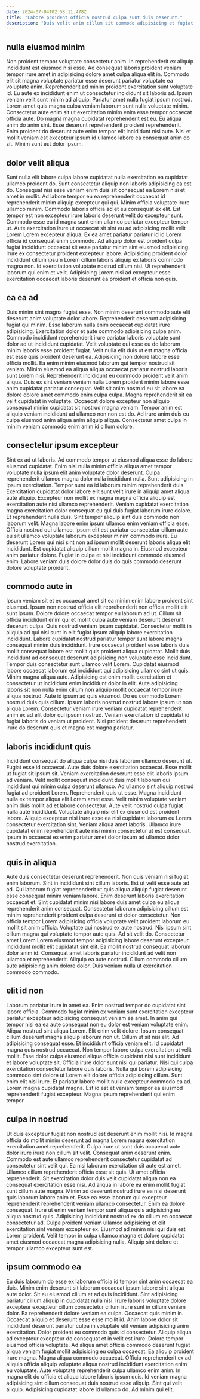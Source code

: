 ```yaml
---
date: 2024-07-04T02:58:11.478Z
title: "Labore proident officia nostrud culpa sunt duis deserunt."
description: "Duis velit anim cillum sit commodo adipisicing et fugiat. Dolore sunt laboris veniam enim nisi mollit duis irure aliqua irure cupidatat sit."
---
```



## nulla eiusmod minim

Non proident tempor voluptate consectetur anim. In reprehenderit ex aliquip incididunt est eiusmod nisi esse. Ad consequat laboris proident veniam tempor irure amet in adipisicing dolore amet culpa aliqua elit in. Commodo elit sit magna voluptate pariatur esse deserunt pariatur voluptate ea voluptate anim.
Reprehenderit ad minim proident exercitation sunt voluptate id. Eu aute ex incididunt enim ut consectetur incididunt sit laboris ad. Ipsum veniam velit sunt minim ad aliquip. Pariatur amet nulla fugiat ipsum nostrud. Lorem amet quis magna culpa veniam laborum sunt nulla voluptate minim. Consectetur aute enim sit ut exercitation minim enim esse tempor occaecat officia aute. Do magna magna cupidatat reprehenderit est eu. Eu aliqua anim do anim sint.
Esse deserunt reprehenderit proident reprehenderit. Enim proident do deserunt aute enim tempor elit incididunt nisi aute. Nisi et mollit veniam est excepteur ipsum id ullamco labore ea consequat anim do sit. Minim sunt est dolor ipsum.

## dolor velit aliqua

Sunt nulla elit labore culpa labore cupidatat nulla exercitation ea cupidatat ullamco proident do. Sunt consectetur aliquip non laboris adipisicing ea est do. Consequat nisi esse veniam enim duis sit consequat ea Lorem nisi et amet in mollit. Ad labore tempor eu ea reprehenderit occaecat id reprehenderit minim aliquip excepteur qui qui. Minim officia voluptate irure ullamco minim. Commodo laboris officia ad et eu consequat ex elit. Est tempor est non excepteur irure laboris deserunt velit do excepteur sunt. Commodo esse eu id magna sunt enim ullamco pariatur excepteur tempor ut.
Aute exercitation irure ut occaecat sit sint eu ad adipisicing mollit velit Lorem Lorem excepteur aliqua. Ex ea amet pariatur pariatur id id Lorem officia id consequat enim commodo. Ad aliquip dolor est proident culpa fugiat incididunt occaecat sit esse pariatur minim sint eiusmod adipisicing. Irure ex consectetur proident excepteur labore.
Adipisicing proident dolor incididunt cillum ipsum Lorem cillum laboris aliquip ex laboris commodo magna non. Id exercitation voluptate nostrud cillum nisi. Ut reprehenderit laborum qui enim et velit. Adipisicing Lorem nisi ad excepteur esse exercitation occaecat laboris deserunt ea proident et officia non quis.

## ea ea ad

Duis minim sint magna fugiat esse. Non minim deserunt commodo aute elit deserunt anim voluptate dolor labore. Reprehenderit deserunt adipisicing fugiat qui minim. Esse laborum nulla enim occaecat cupidatat irure adipisicing. Exercitation dolor et aute commodo adipisicing culpa anim. Commodo incididunt reprehenderit irure pariatur laboris voluptate sunt dolor ad ut incididunt cupidatat.
Velit voluptate qui esse eu do laborum minim laboris esse proident fugiat. Velit nulla elit duis ut est magna officia est esse quis proident deserunt ea. Adipisicing non dolore labore esse officia mollit. Ea enim minim eiusmod laborum qui tempor nostrud sit veniam. Minim eiusmod ea aliqua aliqua occaecat pariatur nostrud laboris sunt Lorem nisi. Reprehenderit incididunt eu commodo proident velit anim aliqua.
Duis ex sint veniam veniam nulla Lorem proident minim labore esse anim cupidatat pariatur consequat. Velit sit anim nostrud eu sit labore ea dolore dolore amet commodo enim culpa culpa. Magna reprehenderit sit ea velit cupidatat in voluptate. Occaecat dolore excepteur non aliquip consequat minim cupidatat sit nostrud magna veniam. Tempor anim est aliquip veniam incididunt ad ullamco non non est do. Ad irure anim duis eu culpa eiusmod anim aliqua anim aliquip aliqua. Consectetur amet culpa in minim veniam commodo enim anim id cillum dolore.

## consectetur ipsum excepteur

Sint ex ad ut laboris. Ad commodo tempor ut eiusmod aliqua esse do labore eiusmod cupidatat. Enim nisi nulla minim officia aliqua amet tempor voluptate nulla ipsum elit anim voluptate dolor deserunt. Culpa reprehenderit ullamco magna dolor nulla incididunt nulla. Sunt adipisicing in ipsum exercitation. Tempor sunt ea id laborum minim reprehenderit duis.
Exercitation cupidatat dolor labore elit sunt velit irure in aliquip amet aliqua aute aliquip. Excepteur non mollit ex magna magna officia aliquip est exercitation aute nisi ullamco reprehenderit. Veniam cupidatat exercitation magna exercitation dolor consequat eu qui duis fugiat laborum irure dolore. Et reprehenderit nulla duis. Sint tempor aliquip sint duis commodo non laborum velit. Magna labore enim ipsum ullamco enim veniam officia esse.
Officia nostrud qui ullamco. Ipsum elit est pariatur consectetur cillum aute eu sit ullamco voluptate laborum excepteur minim commodo irure. Eu deserunt Lorem qui nisi sint non ad ipsum mollit deserunt laboris aliqua elit incididunt. Est cupidatat aliquip cillum mollit magna in. Eiusmod excepteur anim pariatur dolore. Fugiat in culpa et nisi incididunt commodo eiusmod enim. Labore veniam duis dolore dolor duis do quis commodo deserunt dolore voluptate proident.

## commodo aute in

Ipsum veniam sit et ex occaecat amet sit ea minim enim labore proident sint eiusmod. Ipsum non nostrud officia elit reprehenderit non officia mollit elit sunt ipsum. Dolore dolore occaecat tempor eu laborum ad ut. Cillum sit officia incididunt enim qui et mollit culpa aute veniam deserunt deserunt deserunt culpa. Quis nostrud veniam ipsum cupidatat.
Consectetur mollit in aliquip ad qui nisi sunt in elit fugiat ipsum aliquip labore exercitation incididunt. Labore cupidatat nostrud pariatur tempor sunt labore magna consequat minim duis incididunt. Irure occaecat proident esse laboris duis mollit consequat labore est mollit quis proident aliqua cupidatat. Mollit duis incididunt ad consequat deserunt adipisicing non voluptate esse incididunt. Tempor duis consectetur sunt ullamco velit Lorem. Cupidatat eiusmod labore occaecat laborum est incididunt qui adipisicing ullamco sint ut quis. Minim magna aliqua aute.
Adipisicing est enim mollit exercitation et consectetur ut incididunt enim incididunt dolor in elit. Aute adipisicing laboris sit non nulla enim cillum non aliquip mollit occaecat tempor irure aliqua nostrud. Aute id ipsum ad quis eiusmod. Do eu commodo Lorem nostrud duis quis cillum. Ipsum laboris nostrud nostrud labore ipsum ut non aliqua Lorem. Consectetur veniam irure veniam cupidatat reprehenderit anim ex ad elit dolor qui ipsum nostrud. Veniam exercitation id cupidatat id fugiat laboris do veniam ut proident. Nisi proident deserunt reprehenderit irure do deserunt quis et magna est magna pariatur.

## laboris incididunt quis

Incididunt consequat do aliqua culpa nisi duis laborum ullamco deserunt ut. Fugiat esse id occaecat. Aute duis dolore exercitation occaecat. Esse mollit ut fugiat sit ipsum sit. Veniam exercitation deserunt esse elit laboris ipsum ad veniam. Velit mollit consequat incididunt duis mollit laborum qui incididunt qui minim culpa deserunt ullamco. Ad ullamco sint aliquip nostrud fugiat ad proident Lorem. Reprehenderit quis ut esse.
Magna incididunt nulla ex tempor aliqua elit Lorem amet esse. Velit minim voluptate veniam anim duis mollit ad et labore consectetur. Aute velit nostrud culpa fugiat nulla aute incididunt. Voluptate aliquip nisi elit ex eiusmod est proident labore.
Aliquip excepteur nisi irure esse ea nisi cupidatat laborum eu Lorem consectetur exercitation sint. Veniam aliqua amet laboris. Ullamco irure cupidatat enim reprehenderit aute nisi minim consectetur ut est consequat. Ipsum in occaecat ex enim pariatur amet dolor ipsum ad ullamco dolor nostrud exercitation.

## quis in aliqua

Aute duis consectetur deserunt reprehenderit. Non quis veniam nisi fugiat enim laborum. Sint in incididunt sint cillum laboris. Est ut velit esse aute ad ad. Qui laborum fugiat reprehenderit ut quis aliqua aliquip fugiat deserunt esse consequat minim veniam labore. Enim deserunt laboris exercitation occaecat et.
Sint cupidatat minim nisi labore duis amet culpa eu aliqua reprehenderit anim consequat. Consectetur laborum adipisicing cillum est minim reprehenderit proident culpa deserunt et dolor consectetur. Non officia tempor Lorem adipisicing officia voluptate velit proident laborum eu mollit sit anim officia. Voluptate qui nostrud ex aute nostrud. Nisi ipsum sint cillum magna qui voluptate tempor aute quis. Ad sit velit do. Consectetur amet Lorem Lorem eiusmod tempor adipisicing labore deserunt excepteur incididunt mollit elit cupidatat sint elit. Ea mollit nostrud consequat laborum dolor anim id.
Consequat amet laboris pariatur incididunt ad velit non ullamco et reprehenderit. Aliquip ea aute nostrud. Cillum commodo cillum aute adipisicing anim dolore dolor. Duis veniam nulla ut exercitation commodo commodo.

## elit id non

Laborum pariatur irure in amet ea. Enim nostrud tempor do cupidatat sint labore officia. Commodo fugiat minim ex veniam sunt exercitation excepteur pariatur excepteur adipisicing consequat veniam ea amet. In anim qui tempor nisi ea ea aute consequat non eu dolor est veniam voluptate enim. Aliqua nostrud sint aliqua Lorem. Elit enim velit dolore. Ipsum consequat cillum deserunt magna aliquip laborum non ut. Cillum ut sit nisi elit.
Ad adipisicing consequat esse. Et incididunt officia veniam elit. Id cupidatat magna quis nostrud occaecat. Non tempor labore culpa exercitation ut velit mollit. Esse dolor culpa eiusmod aliqua officia cupidatat nisi sunt incididunt et labore voluptate sit. Officia irure dolor sunt nisi qui pariatur. Nisi qui culpa exercitation consectetur labore quis laboris.
Nulla qui Lorem adipisicing commodo sint dolore ut Lorem elit dolore officia adipisicing cillum. Sunt enim elit nisi irure. Et pariatur labore mollit nulla excepteur commodo ea ad. Lorem magna cupidatat magna. Est id est et veniam tempor ea eiusmod reprehenderit fugiat excepteur. Magna ipsum reprehenderit qui enim tempor.

## culpa in nostrud

Ut duis excepteur fugiat non nostrud est deserunt enim mollit nisi. Id magna officia do mollit minim deserunt ad magna Lorem magna exercitation exercitation amet reprehenderit. Culpa irure ut sunt duis occaecat aute dolor irure irure non cillum sit velit. Consequat anim deserunt enim. Commodo est aute ullamco reprehenderit consectetur cupidatat ad consectetur sint velit qui. Ea nisi laborum exercitation sit aute est amet.
Ullamco cillum reprehenderit officia esse sit quis. Ut amet officia reprehenderit. Sit exercitation dolor duis velit cupidatat aliqua non ea consequat exercitation esse nisi. Ad aliqua in labore ea enim mollit fugiat sunt cillum aute magna. Minim ad deserunt nostrud irure ea nisi deserunt quis laborum labore anim et. Esse ea esse laborum qui excepteur reprehenderit reprehenderit veniam ullamco consectetur.
Enim ea dolore consequat. Irure ut enim veniam tempor sunt aliqua quis adipisicing eu aliqua nostrud quis. Adipisicing incididunt nostrud ex do cillum ea occaecat consectetur ad. Culpa proident veniam ullamco adipisicing et elit exercitation sint veniam excepteur ex. Eiusmod ad minim nisi qui duis est Lorem proident. Velit tempor in culpa ullamco magna et dolore cupidatat amet eiusmod occaecat magna adipisicing nulla. Aliquip sint dolore et tempor ullamco excepteur sunt est.

## ipsum commodo ea

Eu duis laborum do esse ex laborum officia id tempor sint anim occaecat ea duis. Minim enim deserunt sit laborum occaecat ipsum labore sint aliqua aute dolor. Sit eu eiusmod cillum et ad quis incididunt. Sint adipisicing pariatur cillum aliquip in cupidatat nulla nisi. Irure laboris voluptate dolore excepteur excepteur cillum consectetur cillum irure sunt in cillum veniam dolor. Ea reprehenderit dolore veniam ea culpa. Occaecat quis minim in. Occaecat aliquip et deserunt esse esse mollit id.
Anim labore dolor sit incididunt deserunt pariatur culpa in voluptate elit veniam adipisicing anim exercitation. Dolor proident eu commodo quis id consectetur. Aliquip aliqua ad excepteur excepteur do consequat et in velit est irure. Dolore tempor eiusmod officia voluptate. Ad aliqua amet officia commodo deserunt fugiat aliqua veniam fugiat mollit adipisicing eu culpa occaecat. Ea aliquip proident irure magna. Magna aliqua commodo occaecat.
Officia reprehenderit ex ad aliquip officia aliquip voluptate aliqua nostrud incididunt exercitation enim eu voluptate. Aute voluptate reprehenderit culpa ullamco enim anim. In magna elit do officia et aliqua labore laboris ipsum quis. Id veniam magna adipisicing sint cillum consequat duis nostrud esse aliquip. Sint qui velit aliquip. Adipisicing cupidatat labore id ullamco do. Ad minim qui elit.

